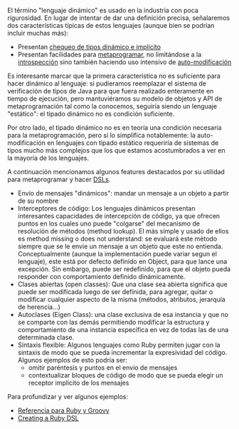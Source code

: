 El término "lenguaje dinámico" es usado en la industria con poca rigurosidad. En lugar de intentar de dar una definición precisa, señalaremos dos características típicas de estos lenguajes (aunque bien se podrían incluir muchas más):

-   Presentan [chequeo de tipos dinámico e implícito](esquemas-de-tipado.html)
-   Presentan facilidades para [metaprogramar](metaprogramacion.html), no limitándose a la [introspección](reflection-introspection.html) sino también haciendo uso intensivo de [auto-modificación](reflection-self-modification.html)

Es interesante marcar que la primera característica no es suficiente para hacer dinámico al lenguaje: si pudieramos reemplazar el sistema de verificación de tipos de Java para que fuera realizado enteramente en tiempo de ejecución, pero mantuviéramos su modelo de objetos y API de metaprogramación tal como la conocemos, seguiría siendo un lenguaje "estático": el tipado dinámico no es condición suficiente.

Por otro lado, el tipado dinámico no es en teoría una condición necesaria para la metaprogramación, pero sí lo simplifica notablemente: la auto-modificación en lenguajes con tipado estático requeriría de sistemas de tipos mucho más complejos que los que estamos acostumbrados a ver en la mayoría de los lenguajes.

A continuación mencionamos algunos features destacados por su utilidad para metaprogramar y hacer [DSLs](dsl.html).

-   Envío de mensajes "dinámicos": mandar un mensaje a un objeto a partir de su nombre
-   Interceptores de código: Los lenguajes dinámicos presentan interesantes capacidades de intercepción de código, ya que ofrecen puntos en los cuales uno puede "colgarse" del mecanismo de resolución de métodos (method lookup). El más simple y usado de ellos es method missing o does not understand: se evaluará este método siempre que se le envie un mensaje a un objeto que este no entienda. Conceptualmente (aunque la implementación puede variar segun el lenguaje), este está por defecto definido en Object, para que lance una excepción. Sin embargo, puede ser redefinido, para que el objeto pueda responder con comportamiento definido dinámicamente.
-   Clases abiertas (open classes): Que una clase sea abierta significa que puede ser modificada luego de ser definida, para agregar, quitar o modificar cualquier aspecto de la misma (métodos, atributos, jerarquía de herencia...)
-   Autoclases (Eigen Class): una clase exclusiva de esa instancia y que no se comparte con las demás permitiendo modificar la estructura y comportamiento de una instancia específica en vez de todas las de una determinada clase.
-   Sintaxis flexible: Algunos lenguajes como Ruby permiten jugar con la sintaxis de modo que se pueda incrementar la expresividad del código. Algunos ejemplos de esto podría ser:
    -   omitir paréntesis y puntos en el envío de mensajes
    -   contextualizar bloques de código de modo que se pueda elegir un receptor implícito de los mensajes

Para profundizar y ver algunos ejemplos:

-   [Referencia para Ruby y Groovy](https://docs.google.com/viewer?a=v&pid=sites&srcid=ZGVmYXVsdGRvbWFpbnx1dG50YWRwfGd4OjczNjhhOWY1NjZmNDQxZjU)
-   [Creating a Ruby DSL](http://yonkeltron.com/blog/2010/05/13/creating-a-ruby-dsl/)

